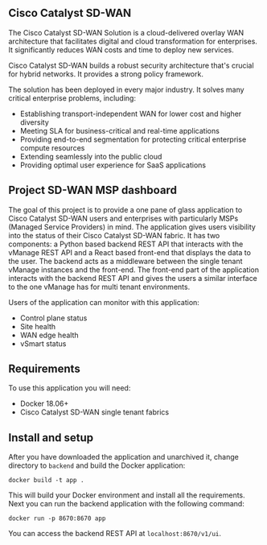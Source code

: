 ## Cisco Catalyst SD-WAN

The Cisco Catalyst SD-WAN Solution is a cloud-delivered overlay WAN architecture that facilitates digital and cloud transformation for enterprises. It significantly reduces WAN costs and time to deploy new services.

Cisco Catalyst SD-WAN builds a robust security architecture that's crucial for hybrid networks. It provides a strong policy framework.

The solution has been deployed in every major industry. It solves many critical enterprise problems, including:

* Establishing transport-independent WAN for lower cost and higher diversity
* Meeting SLA for business-critical and real-time applications
* Providing end-to-end segmentation for protecting critical enterprise compute resources
* Extending seamlessly into the public cloud
* Providing optimal user experience for SaaS applications

## Project SD-WAN MSP dashboard

The goal of this project is to provide a one pane of glass application to Cisco Catalyst SD-WAN users and enterprises with particularly MSPs (Managed Service Providers) in mind. The application gives users
visibility into the status of their Cisco Catalyst SD-WAN fabric. It has two components: a Python based backend REST API that interacts with the vManage REST API and a React based front-end that displays
the data to the user. The backend acts as a middleware between the single tenant vManage instances and the front-end. The front-end part of the application interacts with the backend REST API and
gives the users a similar interface to the one vManage has for multi tenant environments.

Users of the application can monitor with this application:
* Control plane status
* Site health
* WAN edge health
* vSmart status

## Requirements

To use this application you will need:
* Docker 18.06+
* Cisco Catalyst SD-WAN single tenant fabrics

## Install and setup

After you have downloaded the application and unarchived it, change directory to `backend` and build the Docker application:

  `docker build -t app .`

This will build your Docker environment and install all the requirements. Next you can run the backend application with the following command:

  `docker run -p 8670:8670 app`

You can access the backend REST API at `localhost:8670/v1/ui`.

